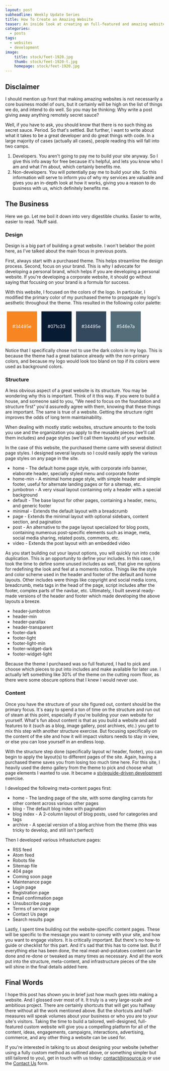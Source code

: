 ```yaml
---
layout: post
subheadline: Weekly Update Series
title: How To Create an Amazing Website
teaser: An inside look at creating an full-featured and amazing website.
categories:
  - posts
tags:
  - websites
  - development
image:
    title: stock/feet-1920.jpg
    thumb: stock/feet-1920-t.jpg
    homepage: stock/feet-1920.jpg
---
```

## Disclaimer

I should mention up front that making amazing websites is not necessarily a core business model of ours, but it certainly will be high on the list of things we do, and intend to do well. So you may be thinking: Why write a post giving away anything remotely secret sauce?

Well, if you have to ask, you should know that there is no such thing as secret sauce. Period. So that's settled. But further, I want to write about what it takes to be a great developer and do great things with code. In a large majority of cases (actually all cases), people reading this will fall into two camps.

1. Developers. You aren't going to pay me to build your site anyway. So I give this info away for free because it's helpful, and lets you know who I am and what I'm about, which certainly benefits me.
2. Non-developers. You will potentially pay me to build your site. So this information will serve to inform you of why my services are valuable and gives you an in-depth look at how it works, giving you a reason to do business with us, which definitely benefits me.

## The Business

Here we go. Let me boil it down into very digestible chunks. Easier to write, easier to read. 'Nuff said.

### Design

Design is a big part of building a great website. I won't belabor the point here, as I've talked about the main focus in previous posts.

First, always start with a purchased theme. This helps streamline the design process. Second, focus on your brand. This is why I advocate for developing a personal brand, which helps if you are developing a personal website. If you're developing a corporate website, it should go without saying that focusing on your brand is a formula for success.

With this website, I focused on the colors of the logo. In particular, I modified the primary color of my purchased theme to propagate my logo's aesthetic throughout the theme. This resulted in the following color palette:

<style type="text/css">
    .palette-square {
        display: inline-block;
        height: 96px;
        width: 96px;
        margin: 5px;
        color: #fff;
        text-align: center;
        line-height: 96px;
    }
    .color1 {
        background-color: #f68522;
    }
    .color2 {
        background-color: #071c33;
    }
    .color3 {
        background-color: #34495e;
    }
    .color4 {
        background-color: #546e7a;
    }
</style>
<div class="text-center">
    <div class="palette-square color1">#34495e</div>
    <div class="palette-square color2">#071c33</div>
    <div class="palette-square color3">#34495e</div>
    <div class="palette-square color4">#546e7a</div>
</div>

Notice that I specifically chose not to use the dark colors in my logo. This is because the theme had a great balance already with the non-primary colors, and because my logo would look too bland on top if its colors were used as background colors.

### Structure

A less obvious aspect of a great website is its structure. You may be wondering why this is important. Think of it this way. If you were to build a house, and someone said to you, "We need to focus on the foundation and structure first" you'd assuredly agree with them, knowing that these things are important. The same is true of a website. Getting the structure right improves the odds of long term maintainability.

When dealing with mostly static websites, structure amounts to the tools you use and the organization you apply to the reusable pieces (we'll call them includes) and page styles (we'll call them layouts) of your website.

In the case of this website, the purchased theme came with several distinct page styles. I designed several layouts so I could easily apply the various page styles on any page in the site.

* home - The default home page style, with corporate info banner, elaborate header, specially styled menu and corporate footer
* home-min - A minimal home page style, with simple header and simple footer, useful for alternate landing pages or for a sitemap, etc.
* jumbotron - A very visual layout containing only a header with a special background
* default - The base layout for other pages, containing a header, menu, and generic footer
* minimal - Extends the default layout with a breadcrumb
* page - Extends the minimal layout with optional sidebars, content section, and pagination
* post - An alternative to the page layout specialized for blog posts, containing numerous post-specific elements such as image, meta, social media sharing, related posts, comments, etc.
* video - Extends the post layout with an embedded video

As you start building out your layout options, you will quickly run into code duplication. This is an opportunity to define your includes. In this case, I took the time to define some unused includes as well, that give me options for redefining the look and feel at a moments notice. Things like the style and color scheme used in the header and footer of the default and home layouts. Other includes were things like copyright and social media icons, breadcrumb, meta tags in the head of the page, script includes after the footer, complex parts of the navbar, etc. Ultimately, I built several ready-made versions of the header and footer which made developing the above layouts a breeze.

* header-jumbotron
* header-min
* header-parallax
* header-transparent
* footer-dark
* footer-light
* footer-light-min
* footer-widget-dark
* footer-widget-light

Because the theme I purchased was so full featured, I had to pick and choose which pieces to put into includes and make available for later use. I actually left something like 30% of the theme on the cutting room floor, as there were some obscure options that I knew I would never use.

### Content

Once you have the structure of your site figured out, content should be the primary focus. It's easy to spend a ton of time on the structure and run out of steam at this point, especially if you're building your own website for yourself. What's fun about content is that as you build a website and add features to it (such as a blog, image gallery, post archives, etc.) you get to mix this step with another structure exercise. But focusing specifically on the content of the site and how it will impact visitors needs to stay in view, or else you can lose yourself in an endless loop.

With the structure step done (specifically layout w/ header, footer), you can begin to apply the layout(s) to different pages of the site. Again, having a purchased theme saves you from losing too much time here. For this site, I heavily used the demo gallery from the theme to pick and choose what page elements I wanted to use. It became a [styleguide-driven development](https://eligible.com/blog/styleguide-driven-development/) exercise.

I developed the following meta-content pages first:

* home - The landing page of the site, with some dangling carrots for other content across various other pages
* blog - The default blog index with pagination
* blog index - A 2-column layout of blog posts, used for categories and tags
* archive - A special version of a blog archive from the theme (this was tricky to develop, and still isn't perfect)

Then I developed various infrastucture pages:

* RSS feed
* Atom feed
* Robots file
* Sitemap file
* 404 page
* Coming soon page
* Maintenance page
* Login page
* Registration page
* Email confirmation page
* Unsubscribe page
* Terms of service page
* Contact Us page
* Search results page

Lastly, I spent time building out the website-specific content pages. These will be specific to the message you want to convey with your site, and how you want to engage visitors. It is critically important. But there's no how-to guide or checklist for this part. And it's sad that this has to come last. But if everything else has been done, the real meat-and-potatoes content can be done and re-done or tweaked as many times as necessary. And all the work put into the structure, meta-content, and infrastructure pieces of the site will shine in the final details added here.


## Final Words

I hope this post has shown you in brief just how much goes into making a website. And I glossed over most of it. It truly is a very large-scale and ambitious project. There are certainly shortcuts that will get you halfway there without all the work mentioned above. But the shortcuts and half-measures will speak volumes about your business or who you are to your site's visitors. Taking the time to build a tailored, well-designed, full-featured custom website will give you a compelling platform for all of the content, ideas, engagements, campaigns, interactions, advertising, commerce, and any other thing a website can be used for.

If you're interested in talking to us about designing your website (whether using a fully custom method as outlined above, or something simpler but still tailored to you), get in touch with us today: [contact@insource.io](mailto:contact@insource.io) or use the [Contact Us](/contact/) form.
